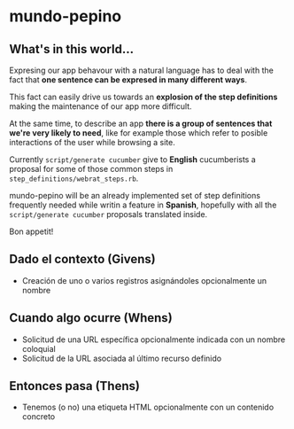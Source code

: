 # mundo-pepino

## What's in this world...

Expresing our app behavour with a natural language has to deal with the fact that **one sentence can be expresed in many different ways**.

This fact can easily drive us towards an **explosion of the step definitions** making the maintenance of our app more difficult. 

At the same time, to describe an app **there is a group of sentences that we're very likely to need**, like for example those which refer to posible interactions of the user while browsing a site.

Currently `script/generate cucumber` give to **English** cucumberists a proposal for some of those common steps in `step_definitions/webrat_steps.rb`.

mundo-pepino will be an already implemented set of step definitions frequently needed while writin a feature in **Spanish**, hopefully with all the `script/generate cucumber` proposals translated inside.

Bon appetit!

## Dado el contexto (Givens)

* Creación de uno o varios registros asignándoles opcionalmente un nombre

## Cuando algo ocurre (Whens)

* Solicitud de una URL específica opcionalmente indicada con un nombre coloquial
* Solicitud de la URL asociada al último recurso definido

## Entonces pasa (Thens)

* Tenemos (o no) una etiqueta HTML opcionalmente con un contenido concreto


